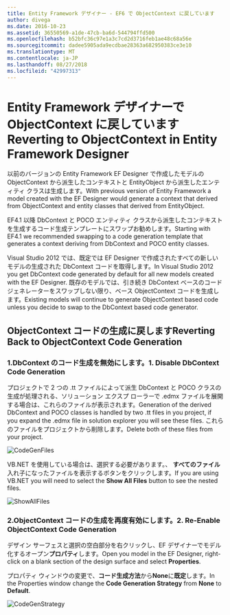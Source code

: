 ```yaml
---
title: Entity Framework デザイナー - EF6 で ObjectContext に戻しています
author: divega
ms.date: 2016-10-23
ms.assetid: 36550569-a1de-47cb-ba6d-544794ffd500
ms.openlocfilehash: b52bfc36c97e1a3c7cd2d3716feb1ae48c68a56e
ms.sourcegitcommit: dadee5905ada9ecdbae28363a682950383ce3e10
ms.translationtype: MT
ms.contentlocale: ja-JP
ms.lasthandoff: 08/27/2018
ms.locfileid: "42997313"
---
```

# <a name="reverting-to-objectcontext-in-entity-framework-designer"></a><span data-ttu-id="41923-102">Entity Framework デザイナーで ObjectContext に戻しています</span><span class="sxs-lookup"><span data-stu-id="41923-102">Reverting to ObjectContext in Entity Framework Designer</span></span>
<span data-ttu-id="41923-103">以前のバージョンの Entity Framework EF Designer で作成したモデルの ObjectContext から派生したコンテキストと EntityObject から派生したエンティティ クラスは生成します。</span><span class="sxs-lookup"><span data-stu-id="41923-103">With previous version of Entity Framework a model created with the EF Designer would generate a context that derived from ObjectContext and entity classes that derived from EntityObject.</span></span>

<span data-ttu-id="41923-104">EF4.1 以降 DbContext と POCO エンティティ クラスから派生したコンテキストを生成するコード生成テンプレートにスワップお勧めします。</span><span class="sxs-lookup"><span data-stu-id="41923-104">Starting with EF4.1 we recommended swapping to a code generation template that generates a context deriving from DbContext and POCO entity classes.</span></span>

<span data-ttu-id="41923-105">Visual Studio 2012 では、既定では EF Designer で作成されたすべての新しいモデルの生成された DbContext コードを取得します。</span><span class="sxs-lookup"><span data-stu-id="41923-105">In Visual Studio 2012 you get DbContext code generated by default for all new models created with the EF Designer.</span></span> <span data-ttu-id="41923-106">既存のモデルでは、引き続き DbContext ベースのコード ジェネレーターをスワップしない限り、ベース ObjectContext コードを生成します。</span><span class="sxs-lookup"><span data-stu-id="41923-106">Existing models will continue to generate ObjectContext based code unless you decide to swap to the DbContext based code generator.</span></span>

## <a name="reverting-back-to-objectcontext-code-generation"></a><span data-ttu-id="41923-107">ObjectContext コードの生成に戻します</span><span class="sxs-lookup"><span data-stu-id="41923-107">Reverting Back to ObjectContext Code Generation</span></span>

### <a name="1-disable-dbcontext-code-generation"></a><span data-ttu-id="41923-108">1.DbContext のコード生成を無効にします。</span><span class="sxs-lookup"><span data-stu-id="41923-108">1. Disable DbContext Code Generation</span></span>

<span data-ttu-id="41923-109">プロジェクトで 2 つの .tt ファイルによって派生 DbContext と POCO クラスの生成が処理される、ソリューション エクスプ ローラーで .edmx ファイルを展開する場合は、これらのファイルが表示されます。</span><span class="sxs-lookup"><span data-stu-id="41923-109">Generation of the derived DbContext and POCO classes is handled by two .tt files in you project, if you expand the .edmx file in solution explorer you will see these files.</span></span> <span data-ttu-id="41923-110">これらのファイルをプロジェクトから削除します。</span><span class="sxs-lookup"><span data-stu-id="41923-110">Delete both of these files from your project.</span></span>

![CodeGenFiles](~/ef6/media/codegenfiles.png)

<span data-ttu-id="41923-112">VB.NET を使用している場合は、選択する必要があります。、 **すべてのファイル**入れ子になったファイルを表示するボタンをクリックします。</span><span class="sxs-lookup"><span data-stu-id="41923-112">If you are using VB.NET you will need to select the **Show All Files** button to see the nested files.</span></span>

![ShowAllFiles](~/ef6/media/showallfiles.png)

### <a name="2-re-enable-objectcontext-code-generation"></a><span data-ttu-id="41923-114">2.ObjectContext コードの生成を再度有効にします。</span><span class="sxs-lookup"><span data-stu-id="41923-114">2. Re-Enable ObjectContext Code Generation</span></span>

<span data-ttu-id="41923-115">デザイン サーフェスと選択の空白部分を右クリックし、EF デザイナーでモデル化するオープン**プロパティ**します。</span><span class="sxs-lookup"><span data-stu-id="41923-115">Open you model in the EF Designer, right-click on a blank section of the design surface and select **Properties**.</span></span>

<span data-ttu-id="41923-116">プロパティ ウィンドウの変更で、**コード生成方法**から**None**に**既定**します。</span><span class="sxs-lookup"><span data-stu-id="41923-116">In the Properties window change the **Code Generation Strategy** from **None** to **Default**.</span></span>

![CodeGenStrategy](~/ef6/media/codegenstrategy.png)
